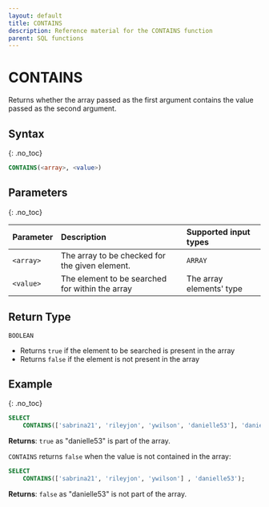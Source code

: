 ```yaml
---
layout: default
title: CONTAINS
description: Reference material for the CONTAINS function
parent: SQL functions
---
```


# CONTAINS

Returns whether the array passed as the first argument contains the value passed as the second argument.

## Syntax
{: .no_toc}

```sql
CONTAINS(<array>, <value>)
```
## Parameters 
{: .no_toc}

| Parameter | Description                                      | Supported input types | 
| :--------- | :------------------------------------------------ | :--------|
| `<array>`   | The array to be checked for the given element.   | `ARRAY` | 
| `<value>`   | The element to be searched for within the array | The array elements' type | 

## Return Type
`BOOLEAN`
* Returns `true` if the element to be searched is present in the array
* Returns `false` if the element is not present in the array

## Example
{: .no_toc}

```sql
SELECT
	CONTAINS(['sabrina21', 'rileyjon', 'ywilson', 'danielle53'], 'danielle53');
```

**Returns**: `true` as "danielle53" is part of the array.

`CONTAINS` returns `false` when the value is not contained in the array:

```sql
SELECT
	CONTAINS(['sabrina21', 'rileyjon', 'ywilson'] , 'danielle53');
```

**Returns**: `false` as "danielle53" is not part of the array.

